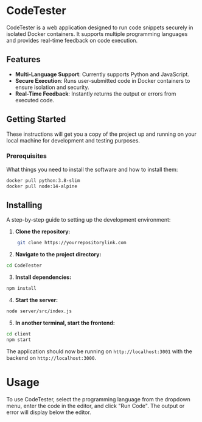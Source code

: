 # CodeTester

CodeTester is a web application designed to run code snippets securely in isolated Docker containers. It supports multiple programming languages and provides real-time feedback on code execution.

## Features

- **Multi-Language Support**: Currently supports Python and JavaScript.
- **Secure Execution**: Runs user-submitted code in Docker containers to ensure isolation and security.
- **Real-Time Feedback**: Instantly returns the output or errors from executed code.

## Getting Started

These instructions will get you a copy of the project up and running on your local machine for development and testing purposes.

### Prerequisites

What things you need to install the software and how to install them:

```bash
docker pull python:3.8-slim
docker pull node:14-alpine
```

## Installing

A step-by-step guide to setting up the development environment:

1. **Clone the repository:**
```bash
    git clone https://yourrepositorylink.com
```
2. **Navigate to the project directory:**
```bash
cd CodeTester
```
3. **Install dependencies:**
```bash
npm install
```
4. **Start the server:**
```bash
node server/src/index.js
```
5. **In another terminal, start the frontend:**
```bash
cd client
npm start
```

The application should now be running on `http://localhost:3001` with the backend on `http://localhost:3000`.

# Usage
To use CodeTester, select the programming language from the dropdown menu, enter the code in the editor, and click "Run Code". The output or error will display below the editor.

